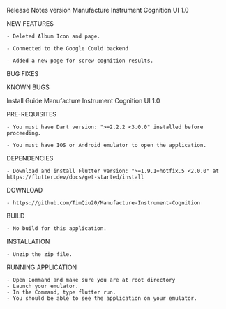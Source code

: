 Release Notes version Manufacture Instrument Cognition UI 1.0

NEW FEATURES

	- Deleted Album Icon and page.
	
	- Connected to the Google Could backend
	
	- Added a new page for screw cognition results.
	
BUG FIXES
	
KNOWN BUGS



Install Guide Manufacture Instrument Cognition UI 1.0

PRE-REQUISITES

	- You must have Dart version: ">=2.2.2 <3.0.0" installed before proceeding.
	
	- You must have IOS or Android emulator to open the application.
	
DEPENDENCIES

  	- Download and install Flutter version: ">=1.9.1+hotfix.5 <2.0.0" at https://flutter.dev/docs/get-started/install
  
DOWNLOAD

	- https://github.com/TimQiu20/Manufacture-Instrument-Cognition
	
BUILD

	- No build for this application.
	
INSTALLATION

	- Unzip the zip file.
	
RUNNING APPLICATION

	- Open Command and make sure you are at root directory
	- Launch your emulator.
	- In the Command, type flutter run.
	- You should be able to see the application on your emulator.
